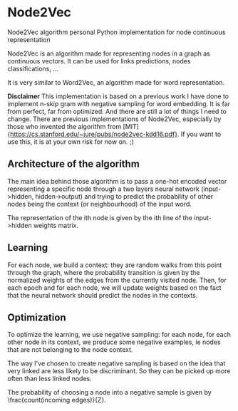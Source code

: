 # Node2Vec
Node2Vec algorithm personal Python implementation for node continuous representation

Node2Vec is an algorithm made for representing nodes in a graph as continuous vectors. 
It can be used for links predictions, nodes classifications, ... 

It is very similar to Word2Vec, an algorithm made for word representation. 

__Disclaimer__
This implementation is based on a previous work I have done to implement n-skip gram with negative sampling for word embedding. 
It is far from perfect, far from optimized. And there are still a lot of things I need to change.
There are previous implementations of Node2Vec, especially by those who invented the algorithm from [MIT]{https://cs.stanford.edu/~jure/pubs/node2vec-kdd16.pdf}. If you want to use this, it is at your own risk for now on. ;)

## Architecture of the algorithm

The main idea behind those algorithm is to pass a one-hot encoded vector representing a specific node through a two layers neural network (input->hidden, hidden->output) and trying to predict the probability of other nodes being the context (or neighbourhood) of the input word. 

The representation of the ith node is given by the ith line of the input->hidden weights matrix. 

## Learning 

For each node, we build a context: they are random walks from this point through the graph, where the probability transition is given by the normalized weights of the edges from the currently visited node.
Then, for each epoch and for each node, we will update weights based on the fact that the neural network should predict the nodes in the contexts.


## Optimization

To optimize the learning, we use negative sampling: for each node, for each other node in its context, we produce some negative examples, ie nodes that are not belonging to the node context.  

The way I've chosen to create negative sampling is based on the idea that very linked are less likely to be discriminant. So they can be picked up more often than less linked nodes. 

The probability of choosing a node into a negative sample is given by \frac{count(incoming edges)}{Z}.
